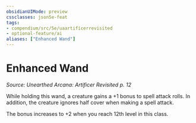 ```yaml
---
obsidianUIMode: preview
cssclasses: json5e-feat
tags:
- compendium/src/5e/uaartificerrevisited
- optional-feature/ai
aliases: ["Enhanced Wand"]
---
```

# Enhanced Wand
*Source: Unearthed Arcana: Artificer Revisited p. 12*  

While holding this wand, a creature gains a +1 bonus to spell attack rolls. In addition, the creature ignores half cover when making a spell attack.

The bonus increases to +2 when you reach 12th level in this class.
